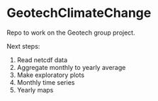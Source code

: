 # GeotechClimateChange
Repo to work on the Geotech group project.

Next steps:
1. Read netcdf data
2. Aggregate monthly to yearly average
3. Make exploratory plots
  1. Monthly time series
  2. Yearly maps
